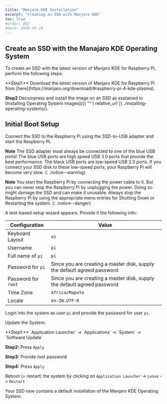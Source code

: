 ```yaml
---
title: "Manjaro KDE Installation"
excerpt: "Creating an SSD with Manjaro KDE"
toc: true
#order: 002
#date: 2020-09-20
---
```


## Create an SSD with the Manajaro KDE Operating System 



To create an SSD with the latest version of Manjaro KDE for Raspberry Pi, perform the following steps:

<div class='notice--info' markdown='1'>
**Step1:** Download the latest version of Manjaro KDE for Raspberry Pi from [here](https://manjaro.org/download/#raspberry-pi-4-kde-plasma).

**Step2** Decompress and install the image on an SSD as explained in [Installing Operating System images]({{ "" | relative_url }}../installing-operating-systems/).
</div>


## Initial Boot Setup

Connect the SSD to the Raspberry Pi using the SSD-to-USB adapter and start the Raspberry Pi.

**Note** The SSD adapter must always be connected to one of the blue USB ports! The blue USB ports are high speed USB 3.0 ports that provide the best performance. The black USB ports are low-speed USB 2.0 ports. If you connect your SSD disk to these low-speed ports, your Raspberry Pi will become very slow. 
{: .notice--warning}


**Note** You start the Raspberry Pi by connecting the power cable to it. But you can never stop the Raspberry Pi by unplugging the power. Doing so might damage the SSD and can make it unusable. Always stop the Raspberry Pi by using the appropriate menu entries for Shutting Down or Restarting the system.
{: .notice--danger}

A text-based setup wizard appears. Provide it the following info:

| Configuration | Value |
| --- | --- |
| Keyboard Layout | `us` | 
| Username |  `pi`
| Full name of `pi`| `pi`
| Password for `pi`| Since you are creating a master disk, supply the default agreed password
| Password for `root`| Since you are creating a master disk, supply the default agreed password
| Time Zone|  `Africa/Maputo` 
| Locale|  `en-ZW.UTF-8` 

Login into the system as user `pi` and provide the password for user `pi`.

Update the System:

<div class="notice--info" markdown="1">
**Step1:**  `Application Launcher` -> `Applications` -> `System` -> `Software Update`

**Step2:** Press `Apply`

**Step3:** Provide root password

**Step4:** Press `Apply`
</div>


Reboot (= restart) the system by clicking on `Application Launcher` -> `Leave` -> `Restart`

Your SSD now contains a default installation of the Manjaro KDE Operating System.
